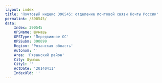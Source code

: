 ```yaml
---
layout: index
title: 'Почтовый индекс 390545: отделение почтовой связи Почты России'
permalink: /390545/
data:
    Index: 390545
    OPSName: Шумашь
    OPSType: 'Передвижное ОС'
    OPSSubm: 390099
    Region: 'Рязанская область'
    Autonom: ''
    Area: 'Рязанский район'
    City: Шумашь
    City1: ''
    ActDate: '20140411'
    IndexOld: ''
---
```

